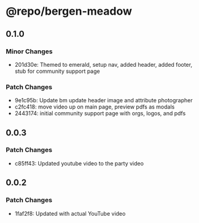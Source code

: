 # @repo/bergen-meadow

## 0.1.0

### Minor Changes

- 201d30e: Themed to emerald, setup nav, added header, added footer, stub for community support page

### Patch Changes

- 9e1c95b: Update bm update header image and attribute photographer
- c2fc418: move video up on main page, preview pdfs as modals
- 2443174: initial community support page with orgs, logos, and pdfs

## 0.0.3

### Patch Changes

- c85ff43: Updated youtube video to the party video

## 0.0.2

### Patch Changes

- 1faf2f8: Updated with actual YouTube video
